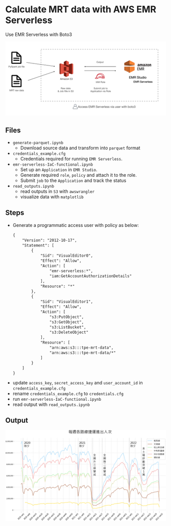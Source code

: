 # Calculate MRT data with AWS EMR Serverless

Use EMR Serverless with Boto3

<p align="center">
  <img src="plot/info_1-3.png" alt="taipei_metro" width="700px">
</p>


## Files
- `generate-parquet.ipynb`
    - Download source data and transform into `parquet` format
- `credentials_example.cfg`
    - Credentials required for running `EMR Serverless`.
- `emr-serverless-IaC-functional.ipynb`
    - Set up an `Application` in `EMR Studio`.
    - Generate required `role`, `policy` and attach it to the role.
    - Submit `job` to the `Application` and track the status
- `read_outputs.ipynb`
    - read outputs in `S3` with `awswrangler`
    - visualize data with `matplotlib`

## Steps
- Generate a programmatic access user with policy as below:
    ```
    {
        "Version": "2012-10-17",
        "Statement": [
            {
                "Sid": "VisualEditor0",
                "Effect": "Allow",
                "Action": [
                    "emr-serverless:*",
                    "iam:GetAccountAuthorizationDetails"
                ],
                "Resource": "*"
            },
            {
                "Sid": "VisualEditor1",
                "Effect": "Allow",
                "Action": [
                    "s3:PutObject",
                    "s3:GetObject",
                    "s3:ListBucket",
                    "s3:DeleteObject"
                ],
                "Resource": [
                    "arn:aws:s3:::tpe-mrt-data",
                    "arn:aws:s3:::tpe-mrt-data/*"
                ]
            }
        ]
    }
    ```
- update `access_key`, `secret_access_key` and `user_account_id` in `credentials_example.cfg`
- rename `credentials_example.cfg` to `credentials.cfg`
- run `emr-serverless-IaC-functional.ipynb`
- read output with `read_outputs.ipynb`

## Output
<p align="center">
  <img src="plot/wkly_by_line.png" alt="taipei_metro" width="700px">
</p>
  